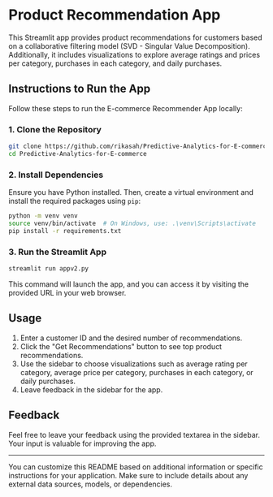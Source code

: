 # Product Recommendation App

This Streamlit app provides product recommendations for customers based on a collaborative filtering model (SVD - Singular Value Decomposition). Additionally, it includes visualizations to explore average ratings and prices per category, purchases in each category, and daily purchases.

## Instructions to Run the App

Follow these steps to run the E-commerce Recommender App locally:

### 1. Clone the Repository

```bash
git clone https://github.com/rikasah/Predictive-Analytics-for-E-commerce.git
cd Predictive-Analytics-for-E-commerce
```

### 2. Install Dependencies

Ensure you have Python installed. Then, create a virtual environment and install the required packages using `pip`:

```bash
python -m venv venv
source venv/bin/activate  # On Windows, use: .\venv\Scripts\activate
pip install -r requirements.txt
```

### 3. Run the Streamlit App

```bash
streamlit run appv2.py
```

This command will launch the app, and you can access it by visiting the provided URL in your web browser.

## Usage

1. Enter a customer ID and the desired number of recommendations.
2. Click the "Get Recommendations" button to see top product recommendations.
3. Use the sidebar to choose visualizations such as average rating per category, average price per category, purchases in each category, or daily purchases.
4. Leave feedback in the sidebar for the app.

## Feedback

Feel free to leave your feedback using the provided textarea in the sidebar. Your input is valuable for improving the app.

---

You can customize this README based on additional information or specific instructions for your application. Make sure to include details about any external data sources, models, or dependencies.
